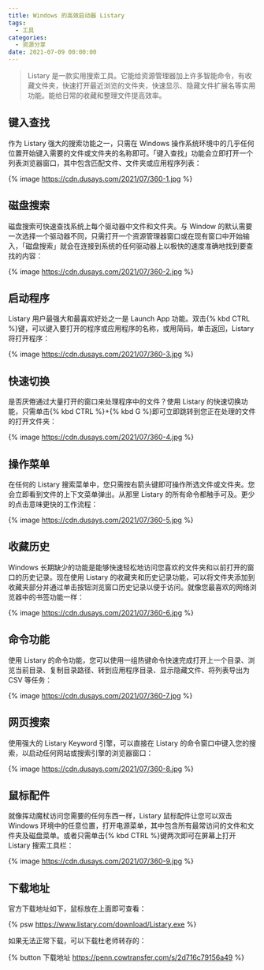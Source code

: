 ```yaml
---
title: Windows 的高效启动器 Listary
tags:
  - 工具
categories:
  - 资源分享
date: 2021-07-09 00:00:00
---
```


> Listary 是一款实用搜索工具。它能给资源管理器加上许多智能命令，有收藏文件夹，快速打开最近浏览的文件夹，快速显示、隐藏文件扩展名等实用功能。能给日常的收藏和整理文件提高效率。

<!-- more -->

## 键入查找

作为 Listary 强大的搜索功能之一，只需在 Windows 操作系统环境中的几乎任何位置开始键入需要的文件或文件夹的名称即可。「键入查找」功能会立即打开一个列表浏览器窗口，其中包含匹配文件、文件夹或应用程序列表：

{% image https://cdn.dusays.com/2021/07/360-1.jpg %}

## 磁盘搜索

磁盘搜索可快速查找系统上每个驱动器中文件和文件夹。与 Window 的默认需要一次选择一个驱动器不同，只需打开一个资源管理器窗口或在现有窗口中开始输入，「磁盘搜索」就会在连接到系统的任何驱动器上以极快的速度准确地找到要查找的内容：

{% image https://cdn.dusays.com/2021/07/360-2.jpg %}

## 启动程序

Listary 用户最强大和最喜欢好处之一是 Launch App 功能。双击{% kbd CTRL %}键，可以键入要打开的程序或应用程序的名称，或用简码，单击返回，Listary 将打开程序：

{% image https://cdn.dusays.com/2021/07/360-3.jpg %}

## 快速切换

是否厌倦通过大量打开的窗口来处理程序中的文件？使用 Listary 的快速切换功能，只需单击{% kbd CTRL %}+{% kbd G %}即可立即跳转到您正在处理的文件的打开文件夹：

{% image https://cdn.dusays.com/2021/07/360-4.jpg %}

## 操作菜单

在任何的 Listary 搜索菜单中，您只需按右箭头键即可操作所选文件或文件夹。您会立即看到文件的上下文菜单弹出。从那里 Listary 的所有命令都触手可及。更少的点击意味更快的工作流程：

{% image https://cdn.dusays.com/2021/07/360-5.jpg %}

## 收藏历史

Windows 长期缺少的功能是能够快速轻松地访问您喜欢的文件夹和以前打开的窗口的历史记录。现在使用 Listary 的收藏夹和历史记录功能，可以将文件夹添加到收藏夹部分并通过单击按钮浏览窗口历史记录以便于访问。就像您最喜欢的网络浏览器中的书签功能一样：

{% image https://cdn.dusays.com/2021/07/360-6.jpg %}

## 命令功能

使用 Listary 的命令功能，您可以使用一组热键命令快速完成打开上一个目录、浏览当前目录、复制目录路径、转到应用程序目录、显示隐藏文件、将列表导出为 CSV 等任务：

{% image https://cdn.dusays.com/2021/07/360-7.jpg %}

## 网页搜索

使用强大的 Listary Keyword 引擎，可以直接在 Listary 的命令窗口中键入您的搜索，以启动任何网站或搜索引擎的浏览器窗口：

{% image https://cdn.dusays.com/2021/07/360-8.jpg %}

## 鼠标配件

就像挥动魔杖访问您需要的任何东西一样，Listary 鼠标配件让您可以双击 Windows 环境中的任意位置，打开电源菜单，其中包含所有最常访问的文件和文件夹及磁盘菜单。或者只需单击{% kbd CTRL %}键两次即可在屏幕上打开 Listary 搜索工具栏：

{% image https://cdn.dusays.com/2021/07/360-9.jpg %}

## 下载地址

官方下载地址如下，鼠标放在上面即可查看：

{% psw https://www.listary.com/download/Listary.exe %}

如果无法正常下载，可以下载杜老师转存的：

{% button 下载地址 https://penn.cowtransfer.com/s/2d716c79156a49 %}
